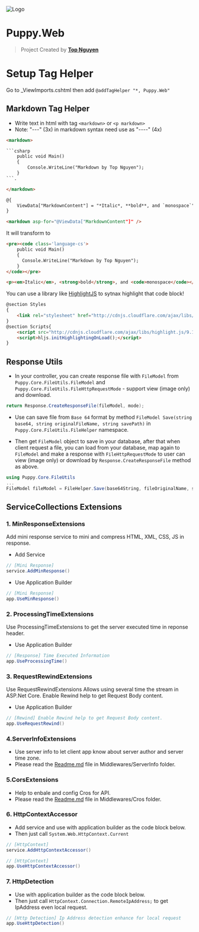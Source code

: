 ﻿![Logo](favicon.ico)
# Puppy.Web
> Project Created by [**Top Nguyen**](http://topnguyen.net)

# Setup Tag Helper

Go to _ViewImports.cshtml then add `@addTagHelper "*, Puppy.Web"`

## Markdown Tag Helper
- Write text in html with tag `<markdown>` or `<p markdown>`
- Note: "---" (3x) in markdown syntax need use as "----" (4x)

```html
<markdown>

```csharp
	public void Main()
	{
		Console.WriteLine("Markdown by Top Nguyen");
	}
```.

</markdown>

@{
    ViewData["MarkdownContent"] = "*Italic*, **bold**, and `monospace`";
}

<markdown asp-for="@ViewData["MarkdownContent"]" />
```

It will transform to
```html
<pre><code class='language-cs'>
	public void Main()
	{
	  Console.WriteLine("Markdown by Top Nguyen");
	}
</code></pre>

<p><em>Italic</em>, <strong>bold</strong>, and <code>monospace</code></p>
```

You can use a library like [HighlightJS](http://highlightjs.org) to sytnax highlight that code block!

```html
@section Styles
{
    <link rel="stylesheet" href="http://cdnjs.cloudflare.com/ajax/libs/highlight.js/9.12.0/styles/default.min.css">
}
@section Scripts{
    <script src="http://cdnjs.cloudflare.com/ajax/libs/highlight.js/9.12.0/highlight.min.js"></script>
    <script>hljs.initHighlightingOnLoad();</script>
}
```

## Response Utils
- In your controller, you can create response file with `FileModel` from `Puppy.Core.FileUtils.FileModel` and `Puppy.Core.FileUtils.FileHttpRequestMode` - support view (image only) and download.
```csharp
return Response.CreateResponseFile(fileModel, mode);
```

- Use can save file from `Base 64` format by method `FileModel Save(string base64, string originalFileName, string savePath)` in `Puppy.Core.FileUtils.FileHelper` namespace.

- Then get `FileModel` object to save in your database, after that when client request a file, you can load from your database, map again to `FileModel` and make a response with `FileHttpRequestMode` to user can view (image only) or download by `Response.CreateResponseFile` method as above.

```csharp
using Puppy.Core.FileUtils
...
FileModel fileModel = FileHelper.Save(base64String, fileOriginalName, savePath);
```

## ServiceCollections Extensions

### 1. MinResponseExtensions
Add mini response service to mini and compress HTML, XML, CSS, JS in response.
- Add Service
```csharp
// [Mini Response]
service.AddMinResponse()
```

- Use Application Builder
```csharp
// [Mini Response]
app.UseMinResponse()
```

### 2. ProcessingTimeExtensions
Use ProcessingTimeExtensions to get the server executed time in reponse header.
- Use Application Builder
```csharp
// [Response] Time Executed Information
app.UseProcessingTime()
```

### 3. RequestRewindExtensions
Use RequestRewindExtensions Allows using several time the stream in ASP.Net Core. Enable Rewind help to get Request Body content.

- Use Application Builder
```csharp
// [Rewind] Enable Rewind help to get Request Body content.
app.UseRequestRewind()
```

### 4.ServerInfoExtensions
- Use server info to let client app know about server author and server time zone.
- Please read the [Readme.md](Middlewares/ServerInfo/Readme.md) file in Middlewares/ServerInfo folder.

### 5.CorsExtensions
- Help to enbale and config Cros for API.
- Please read the [Readme.md](Middlewares/Cros/Readme.md) file in Middlewares/Cros folder.

### 6. HttpContextAccessor
- Add service and use with application builder as the code block below.
- Then just call `System.Web.HttpContext.Current`
```csharp
// [HttpContext]
service.AddHttpContextAccessor()

// [HttpContext]
app.UseHttpContextAccessor()
```

### 7. HttpDetection
- Use with application builder as the code block below.
- Then just call `HttpContext.Connection.RemoteIpAddress;` to get IpAddress even local request.
```csharp
// [Http Detection] Ip Address detection enhance for local request
app.UseHttpDetection()
```
